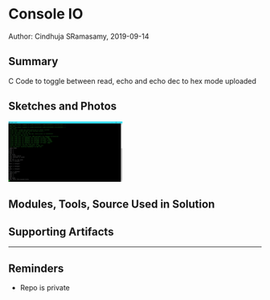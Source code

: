 #  Console IO

Author: Cindhuja SRamasamy, 2019-09-14

## Summary
C Code to toggle between read, echo and echo dec to hex mode uploaded

## Sketches and Photos
<img src="./images/output.jpg" width="45%" />

## Modules, Tools, Source Used in Solution


## Supporting Artifacts


-----

## Reminders
- Repo is private
